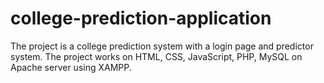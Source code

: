 # college-prediction-application
The project is a college prediction system with a login page and predictor system.  The project works on HTML, CSS, JavaScript, PHP, MySQL on Apache server using XAMPP. 

